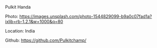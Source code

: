 Pulkit Handa

Photo: https://images.unsplash.com/photo-1544829099-b9a0c07fad1a?ixlib=rb-1.2.1&w=1000&q=80

Location: India

Github: https://github.com/Pulkitchamp/
